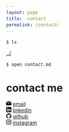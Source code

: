 ```yaml
---
layout: page
title: -contact
permalink: /contact/
---
```


```
$ ls
```
<a href="/">../</a>

```
$ open contact.md
```
# contact me

<div>
    <img src="/icons/email.svg" width="14">
    <a href="mailto:devon@devon.engineering">email</a>
</div>

<div>
    <img src="/icons/linkedin.svg" width="14">
    <a href="https://linkedin.com/in/devonmckee">linkedin</a>
</div>

<div>
    <img src="/icons/github.svg" width="14">
    <a href="https://github.com/boingboomtschak">github</a>
</div>

<div>
    <img src="/icons/instagram.svg" width="14">
    <a href="https://instagram.com/boing.boomtschak/">instagram</a>
</div>